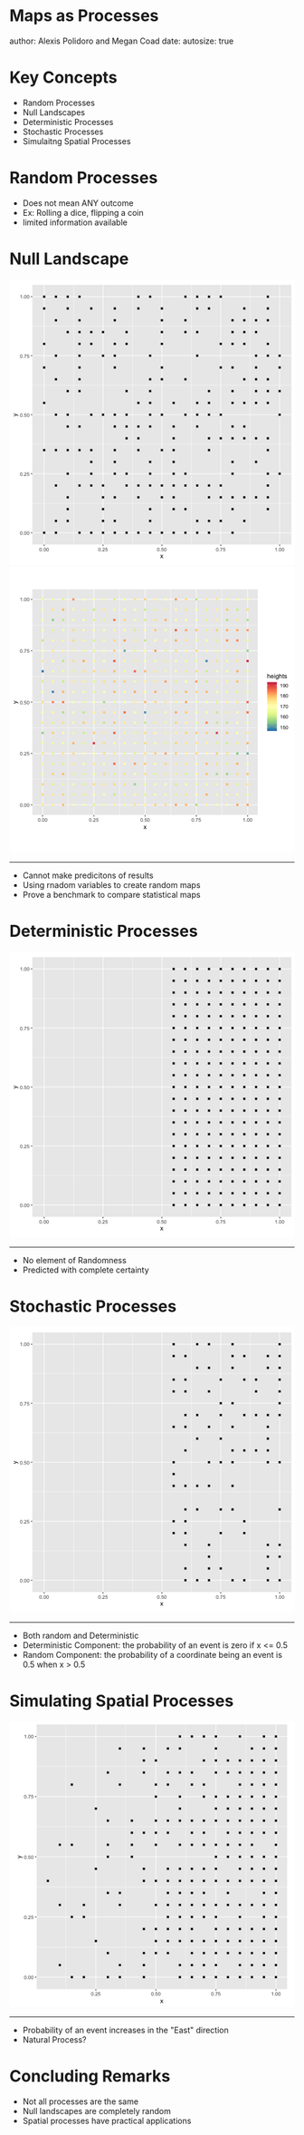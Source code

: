 Maps as Processes
========================================================
author: Alexis Polidoro and Megan Coad 
date: 
autosize: true

Key Concepts 
========================================================


- Random Processes
- Null Landscapes
- Deterministic Processes
- Stochastic Processes 
- Simulaitng Spatial Processes



Random Processes
========================================================
- Does not mean ANY outcome
- Ex: Rolling a dice, flipping a coin
- limited information available

Null Landscape
========================================================
![plot of chunk unnamed-chunk-1](06-Maps-as-Processes-Slides-figure/unnamed-chunk-1-1.png)![plot of chunk unnamed-chunk-1](06-Maps-as-Processes-Slides-figure/unnamed-chunk-1-2.png)

***
- Cannot make predicitons of results
- Using rnadom variables to create random maps
- Prove a benchmark to compare statistical maps

Deterministic Processes
========================================================

![plot of chunk unnamed-chunk-2](06-Maps-as-Processes-Slides-figure/unnamed-chunk-2-1.png)

***
- No element of Randomness 
- Predicted with complete certainty 

Stochastic Processes
========================================================

![plot of chunk unnamed-chunk-3](06-Maps-as-Processes-Slides-figure/unnamed-chunk-3-1.png)

***
- Both random and Deterministic 
- Deterministic Component: the probability of an event is zero if x <= 0.5
- Random Component: the probability of a coordinate being an event is 0.5 when x > 0.5

Simulating Spatial Processes
========================================================

![plot of chunk unnamed-chunk-4](06-Maps-as-Processes-Slides-figure/unnamed-chunk-4-1.png)

***

- Probability of an event increases in the "East" direction
- Natural Process? 

Concluding Remarks
========================================================
- Not all processes are the same
- Null landscapes are completely random 
- Spatial processes have practical applications 
